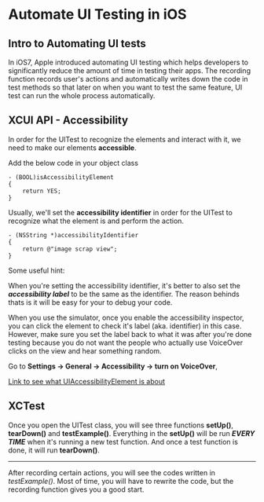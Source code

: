 # Automate UI Testing in iOS

## Intro to Automating UI tests
In iOS7, Apple introduced automating UI testing which helps developers to significantly reduce the amount of time in testing their apps.
The recording function records user's actions and automatically writes down the code in test methods so that later on when you want to test the same feature, UI test can run the whole process automatically.

## XCUI API - Accessibility
In order for the UITest to recognize the elements and interact with it, we need to make our elements **accessible**.

Add the below code in your object class
```
- (BOOL)isAccessibilityElement
{
    return YES;
}
```

Usually, we'll set the **accessibility identifier** in order for the UITest to recognize what the element is and perform the action.

```
- (NSString *)accessibilityIdentifier
{
    return @"image scrap view";
}
```

Some useful hint:

When you're setting the accessibility identifier, it's better to also set the **_accessibility label_** to be the same as the identifier.
The reason behinds thats is it will be easy for your to debug your code. 

When you use the simulator, once you enable the accessibility inspector, you can click the element to check it's label (aka. identifier) in this case. However, make sure you set the label back to what it was after you're done testing because you do not want the people who actually use VoiceOver clicks on the view and hear something random.

Go to **Settings -> General -> Accessibility -> turn on VoiceOver**,

[Link to see what UIAccessibilityElement is about](https://developer.apple.com/library/tvos/documentation/UIKit/Reference/UIAccessibilityElement_Class/index.html)

## XCTest

Once you open the UITest class, you will see three functions **setUp()**, **tearDown()** and **testExample()**.
Everything in the **setUp()** will be run **_EVERY TIME_** when it's running a new test function.
And once a test function is done, it will run **tearDown()**.

---------------------------------------------------------------------
After recording certain actions, you will see the codes written in _testExample()_.
Most of time, you will have to rewrite the code, but the recording function gives you a good start.




